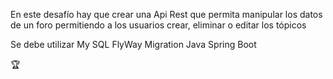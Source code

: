En este desafío hay que crear una Api Rest que permita manipular los datos de un foro permitiendo a los usuarios crear, eliminar o editar los tópicos

Se debe utilizar 
My SQL
FlyWay Migration
Java
Spring Boot


:trophy:
